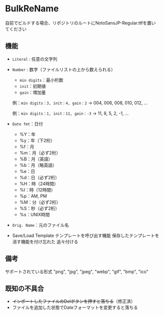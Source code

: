 # BulkReName

自前でビルドする場合、リポジトリのルートにNotoSansJP-Regular.ttfを置いてください

## 機能
- `Literal` : 任意の文字列
- `Number` : 数字（ファイルリストの上から数えられる）
  - `min digits`：最小桁数
  - `init`：初期値
  - `gain`：増加量

  例：`min digits：3, init：4, gain：2`
  → 004, 006, 008, 010, 012, ...

  例：`min digits：1, init：11, gain：-3`
  → 11, 8, 5, 2, -1, ...

- `Date fmt`：日付
  - %Y：年
  - %y：年（下2桁）
  - %f：月
  - %m：月（必ず2桁）
  - %B：月（英語）
  - %b：月（略英語）
  - %e：日
  - %d：日（必ず2桁）
  - %H：時（24時間）
  - %I：時（12時間）
  - %p：AM, PM
  - %M：分（必ず2桁）
  - %S：秒（必ず2桁）
  - %s：UNIX時間

- `Orig. Name`：元のファイル名

- Save/Load Template
  テンプレートを呼び出す機能
  保存したテンプレートを消す機能を付け忘れた
  追々付ける

## 備考
サポートされている形式
"png", "jpg", "jpeg", "webp", "gif", "bmp", "ico"

## 既知の不具合
- ~~インポートしたファイルのDelボタンを押すと落ちる~~（修正済）
- ファイルを追加した状態でDateフォーマットを変更すると落ちる

